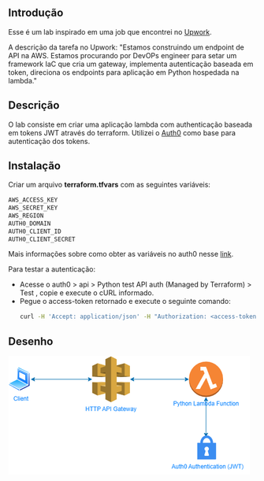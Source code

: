 ## Introdução

Esse é um lab inspirado em uma job que encontrei no [Upwork](https://www.upwork.com/).

A descrição da tarefa no Upwork: "Estamos construindo um endpoint de API na AWS. Estamos procurando por DevOPs engineer para setar um framework IaC que cria um gateway, implementa autenticação baseada em token, direciona os endpoints para aplicação em Python hospedada na lambda."

## Descrição

O lab consiste em criar uma aplicação lambda com authenticação baseada em tokens JWT através do terraform. Utilizei o [Auth0](https://auth0.com/) como base para autenticação dos tokens.

## Instalação

Criar um arquivo **terraform.tfvars** com as seguintes variáveis:

```config
AWS_ACCESS_KEY     
AWS_SECRET_KEY     
AWS_REGION         
AUTH0_DOMAIN       
AUTH0_CLIENT_ID    
AUTH0_CLIENT_SECRET
```

Mais informações sobre como obter as variáveis no auth0 nesse [link](https://registry.terraform.io/providers/auth0/auth0/latest/docs/guides/quickstart).

Para testar a autenticação:

- Acesse o auth0 > api > Python test API auth (Managed by Terraform) > Test , copie e execute o cURL informado.
- Pegue o access-token retornado e execute o seguinte comando:
  ```bash
  curl -H 'Accept: application/json' -H "Authorization: <access-token>" <api_gateway_stage_url>/
  ```

## Desenho

 ![Arquitetura](./arch.png)